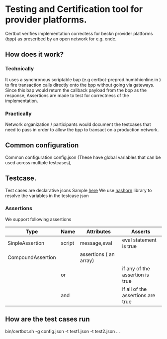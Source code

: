 # Testing and Certification tool for  provider platforms.
Certbot verifies implementation correctess for beckn provider platforms (bpp) as prescribed by an open network for e.g. ondc.

## How does it work? 

### Technically
It uses a synchronous scriptable bap (e.g certbot-preprod.humbhionline.in ) to fire transaction calls directly onto the bpp without going via gateways. 
Since this bap would return the callback payload from the bpp as the response, Assertions are made to test for correctness of the implementation.


### Practically
Network organization / participants would document the testcases that need to pass in order to allow the bpp to transact on a production network.

## Common configuration
Common configuration  config.json  (These have global variables that can be used across multiple testcases), 

## Testcase. 
Test cases are declarative jsons 
Sample [here](./src/test/resources/testcase.json)
We use [nashorn](https://github.com/openjdk/nashorn)  library to resolve the variables in the testcase json

### Assertions 
We support following assertions 

Type|Name|Attributes| Asserts
-|-|-|-
SinpleAssertion|script|message,eval| eval statement is true
CompoundAssertion|| assertions ( an array) |  
| |or|  |if any of the assertion is true | 
| |and|  |if all of the assertions are true |





## How are the test cases run

bin/certbot.sh -g config.json -t test1.json -t test2.json ... 









